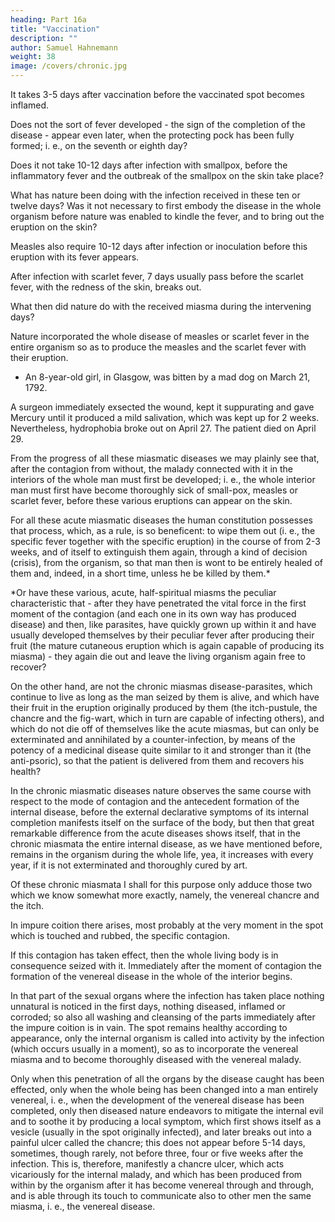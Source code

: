 ```yaml
---
heading: Part 16a
title: "Vaccination"
description: ""
author: Samuel Hahnemann
weight: 38
image: /covers/chronic.jpg
---
```



It takes 3-5 days after vaccination before the vaccinated spot becomes inflamed.

Does not the sort of fever developed - the sign of the completion of the disease - appear even later, when the protecting pock has been fully formed; i. e., on the seventh or eighth day?

Does it not take 10-12 days after infection with smallpox, before the inflammatory fever and the outbreak of the smallpox on the skin take place?

What has nature been doing with the infection received in these ten or twelve days? Was it not necessary to first embody the disease in the whole organism before nature was enabled to kindle the fever, and to bring out the eruption on the skin?


Measles also require 10-12 days after infection or inoculation before this eruption with its fever appears. 

After infection with scarlet fever, 7 days usually pass before the scarlet fever, with the redness of the skin, breaks out.

What then did nature do with the received miasma during the intervening days? 

Nature incorporated the whole disease of measles or scarlet fever in the entire organism so as to produce the measles and the scarlet fever with their eruption.

<!-- * We are indebted especially to the careful English and American physicians for these comforting experiences - to Hunter and Houlston (in London Med. Journal, Vol. I.), and to Vaughan, Shadwell and Percivai,, whose observations are recorded in Jam. Mease's "On the Hydrophobia, Philadelphia, 1793." -->

+ An 8-year-old girl, in Glasgow, was bitten by a mad dog on March 21, 1792. 

A surgeon immediately exsected the wound, kept it suppurating and gave Mercury until it produced a mild salivation, which was kept up for 2 weeks. Nevertheless, hydrophobia broke out on April 27. The patient died on April 29. 

<!-- M. Duncan's Med. Comment, Dec. II., Vol. VII., Edinb., 1793, and The New London Med. Journ., II. -->

From the progress of all these miasmatic diseases we may plainly see that, after the contagion from without, the malady connected with it in the interiors of the whole man must first be developed; i. e., the whole interior man must first have become thoroughly sick of small-pox, measles or scarlet fever, before these various eruptions can appear on the skin.

For all these acute miasmatic diseases the human constitution possesses that process, which, as a rule, is so beneficent: to wipe them out (i. e., the specific fever together with the specific eruption) in the course of from 2-3 weeks, and of itself to extinguish them again, through a kind of decision (crisis), from the organism, so that man then is wont to be entirely healed of them and, indeed, in a short time, unless he be killed by them.*

*Or have these various, acute, half-spiritual miasms the peculiar characteristic that - after they have penetrated the vital force in the first moment of the contagion (and each one in its own way has produced disease) and then, like parasites, have quickly grown up within it and have usually developed themselves by their peculiar fever after producing their fruit (the mature cutaneous eruption which is again capable of producing its miasma) - they again die out and leave the living organism again free to recover?


On the other hand, are not the chronic miasmas disease-parasites, which continue to live as long as the man seized by them is alive, and which have their fruit in the eruption originally produced by them (the itch-pustule, the chancre and the fig-wart, which in turn are capable of infecting others), and which do not die off of themselves like the acute miasmas, but can only be exterminated and annihilated by a counter-infection, by means of the potency of a medicinal disease quite similar to it and stronger than it (the anti-psoric), so that the patient is delivered from them and recovers his health?

In the chronic miasmatic diseases nature observes the same course with respect to the mode of contagion and the antecedent formation of the internal disease, before the external declarative symptoms of its internal completion manifests itself on the surface of the body, but then that great remarkable difference from the acute diseases shows itself, that in the chronic miasmata the entire internal disease, as we have mentioned before, remains in the organism during the whole life, yea, it increases with every year, if it is not exterminated and thoroughly cured by art.

Of these chronic miasmata I shall for this purpose only adduce those two which we know somewhat more exactly, namely, the venereal chancre and the itch.

In impure coition there arises, most probably at the very moment in the spot which is touched and rubbed, the specific contagion.

If this contagion has taken effect, then the whole living body is in consequence seized with it. Immediately after the moment of contagion the formation of the venereal disease in the whole of the interior begins.

In that part of the sexual organs where the infection has taken place nothing unnatural is noticed in the first days, nothing diseased, inflamed or corroded; so also all washing and cleansing of the parts immediately after the impure coition is in vain. The spot remains healthy according to appearance, only the internal organism is called into activity by the infection (which occurs usually in a moment), so as to incorporate the venereal miasma and to become thoroughly diseased with the venereal malady.

Only when this penetration of all the organs by the disease caught has been effected, only when the whole being has been changed into a man entirely venereal, i. e., when the development of the venereal disease has been completed, only then diseased nature endeavors to mitigate the internal evil and to soothe it by producing a local symptom, which first shows itself as a vesicle (usually in the spot originally infected), and later breaks out into a painful ulcer called the chancre; this does not appear before 5-14 days, sometimes, though rarely, not before three, four or five weeks after the infection. This is, therefore, manifestly a chancre ulcer, which acts vicariously for the internal malady, and which has been produced from within by the organism after it has become venereal through and through, and is able through its touch to communicate also to other men the same miasma, i. e., the venereal disease.

